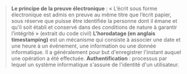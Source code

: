 >**Le principe de la preuve électronique** : « L’écrit sous forme électronique est admis en preuve au même titre que l’écrit papier, sous réserve que puisse être identifiée la personne dont il émane et qu’il soit établi et conservé dans des conditions de nature à garantir l’intégrité »    (extrait du code civil)
> **L'horodatage (en anglais timestamping)** est un mécanisme qui consiste à associer une date et une heure à un événement, une information ou une donnée informatique. Il a généralement pour but d'enregistrer l'instant auquel une opération a été effectuée.
> **Authentification** : processus par lequel un système informatique s'assure de l'identité d'un utilisateur. 